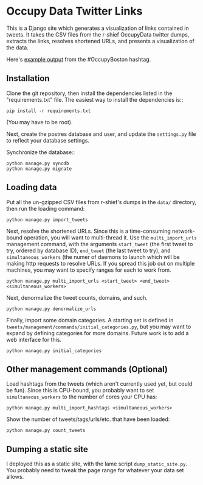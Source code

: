 Occupy Data Twitter Links
=========================

This is a Django site which generates a visualization of links contained in
tweets.  It takes the CSV files from the r-shief OccupyData twitter dumps, extracts
the links, resolves shortened URLs, and presents a visualization of the data.

Here's [example output](http://occupybostonlinks.tirl.org) from the #OccupyBoston hashtag.

Installation
------------

Clone the git repository, then install the dependencies listed in the "requirements.txt" file.  The easiest way to install the dependencies is::

    pip install -r requirements.txt

(You may have to be root).

Next, create the postres database and user, and update the `settings.py` file to reflect your database settings.

Synchronize the database::

    python manage.py syncdb
    python manage.py migrate

Loading data
------------

Put all the un-gzipped CSV files from r-shief's dumps in the `data/` directory, then run the loading command:

    python manage.py import_tweets

Next, resolve the shortened URLs.  Since this is a time-consuming network-bound
operation, you will want to multi-thread it. Use the `multi_import_urls`
management command, with the arguments `start_tweet` (the first tweet to try,
ordered by database ID), `end_tweet` (the last tweet to try), and
`simultaneous_workers` (the numer of daemons to launch which will be making
http requests to resolve URLs.  If you spread this job out on multiple
machines, you may want to specify ranges for each to work from.

    python manage.py multi_import_urls <start_tweet> <end_tweet> <simultaneous_workers>

Next, denormalize the tweet counts, domains, and such.

    python manage.py denormalize_urls

Finally, import some domain categories.  A starting set is defined in
`tweets/management/commands/initial_categories.py`, but you may want to expand
by defining categories for more domains.  Future work is to add a web interface
for this.

    python manage.py initial_categories

Other management commands (Optional)
------------------------------------

Load hashtags from the tweets (which aren't currently used yet, but could be
fun).  Since this is CPU-bound, you probably want to set `simultaneous_workers`
to the number of cores your CPU has:

    python manage.py multi_import_hashtags <simultaneous_workers>

Show the number of tweets/tags/urls/etc. that have been loaded:

    python manage.py count_tweets

Dumping a static site
---------------------

I deployed this as a static site, with the lame script `dump_static_site.py`.
You probably need to tweak the page range for whatever your data set allows.

